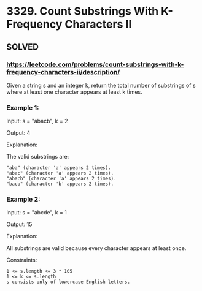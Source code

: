 # 3329. Count Substrings With K-Frequency Characters II

## SOLVED
### https://leetcode.com/problems/count-substrings-with-k-frequency-characters-ii/description/


Given a string s and an integer k, return the total number of
substrings
of s where at least one character appears at least k times.



### Example 1:

Input: s = "abacb", k = 2

Output: 4

Explanation:

The valid substrings are:

    "aba" (character 'a' appears 2 times).
    "abac" (character 'a' appears 2 times).
    "abacb" (character 'a' appears 2 times).
    "bacb" (character 'b' appears 2 times).


### Example 2:

Input: s = "abcde", k = 1

Output: 15

Explanation:

All substrings are valid because every character appears at least once.



Constraints:

    1 <= s.length <= 3 * 105
    1 <= k <= s.length
    s consists only of lowercase English letters.